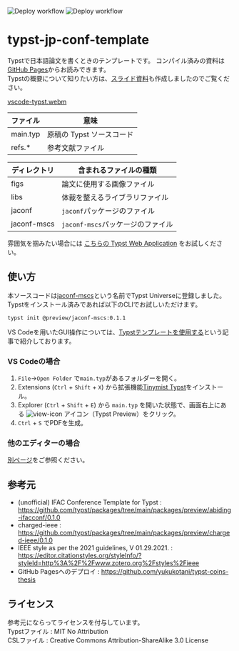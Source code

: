 ![Deploy workflow](https://github.com/kimushun1101/typst-jp-conf-template/actions/workflows/release.yml/badge.svg)
![Deploy workflow](https://github.com/kimushun1101/typst-jp-conf-template/actions/workflows/gh-pages.yml/badge.svg)

# typst-jp-conf-template

Typstで日本語論文を書くときのテンプレートです。
コンパイル済みの資料は[GitHub Pages](https://kimushun1101.github.io/typst-jp-conf-template/typst-jp-conf.pdf)からお読みできます。  
Typstの概要について知りたい方は、[スライド資料](https://github.com/kimushun1101/How-to-use-typst-for-paper-jp)も作成しましたのでご覧ください。

[vscode-typst.webm](https://github.com/kimushun1101/typst-jp-conf-template/assets/13430937/f227b85b-0266-417b-a24a-54f28f9a71b8)

| ファイル  | 意味                    |
| -------- | ----------------------- |
| main.typ | 原稿の Typst ソースコード |
| refs.*　 | 参考文献ファイル          |

| ディレクトリ  | 含まれるファイルの種類        |
| ----------- | ------------------------- |
| figs        | 論文に使用する画像ファイル    |
| libs        | 体裁を整えるライブラリファイル |
| jaconf      | `jaconf`パッケージのファイル |
| jaconf-mscs | `jaconf-mscs`パッケージのファイル |

雰囲気を掴みたい場合には [こちらの Typst Web Application](https://typst.app/project/wXmeFlJ5bhx1awSRuJRiUf) をお試しください。  

## 使い方

本ソースコードは[jaconf-mscs](https://typst.app/universe/package/jaconf-mscs)という名前でTypst Universeに登録しました。
Typstをインストール済みであれば以下のCLIでお試しいただけます。

```
typst init @preview/jaconf-mscs:0.1.1
```

VS Codeを用いたGUI操作については、[Typstテンプレートを使用する](https://zenn.dev/kimushun1101/articles/typst-template)という記事で紹介しております。

### VS Codeの場合

1. `File`→`Open Folder` で`main.typ`があるフォルダーを開く。
2. Extensions (`Ctrl` + `Shift` + `X`) から拡張機能[Tinymist Typst](https://marketplace.visualstudio.com/items?itemName=myriad-dreamin.tinymist)をインストール。
3. Explorer (`Ctrl` + `Shift` + `E`) から `main.typ` を開いた状態で、画面右上にある ![view-icon](https://github.com/kimushun1101/typst-jp-conf-template/assets/13430937/a44c52cb-d23a-4fdb-ac9f-dc2b47deb40a) アイコン（Typst Preview）をクリック。
4. `Ctrl` + `S` でPDFを生成。

### 他のエディターの場合

[別ページ](docs/compile.md)をご参照ください。

## 参考元

- (unofficial) IFAC Conference Template for Typst : https://github.com/typst/packages/tree/main/packages/preview/abiding-ifacconf/0.1.0
- charged-ieee : https://github.com/typst/packages/tree/main/packages/preview/charged-ieee/0.1.0
- IEEE style as per the 2021 guidelines, V 01.29.2021. : https://editor.citationstyles.org/styleInfo/?styleId=http%3A%2F%2Fwww.zotero.org%2Fstyles%2Fieee
- GitHub Pagesへのデプロイ : https://github.com/yukukotani/typst-coins-thesis

## ライセンス

参考元にならってライセンスを付与しています。  
Typstファイル : MIT No Attribution  
CSLファイル : Creative Commons Attribution-ShareAlike 3.0 License  
